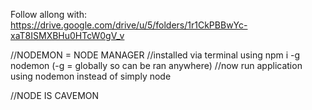 

Follow allong with: https://drive.google.com/drive/u/5/folders/1r1CkPBBwYc-xaT8ISMXBHu0HTcW0gV_v

//NODEMON    = NODE MANAGER
//installed via terminal using npm i -g nodemon    (-g = globally so can be ran anywhere)
//now run application using nodemon instead of simply node

//NODE IS CAVEMON
